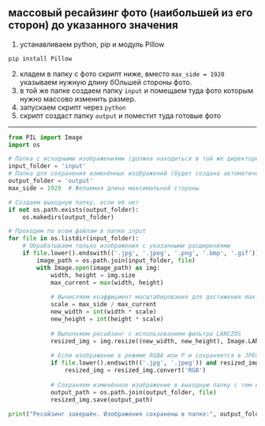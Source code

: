 ## массовый ресайзинг фото (наибольшей из его сторон) до указанного значения

1. устанавливаем python, pip и модуль Pillow
```cmd
pip install Pillow
```

2. кладем в папку с фото скрипт ниже, вместо `max_side = 1920` указываем нужную длину бОльшей стороны фото. 
3. в той же папке создаем папку `input` и помещаем туда фото которым нужно массово изменить размер.
4. запускаем скрипт через `python`
5. скрипт создаст папку `output` и поместит туда готовые фото

---

```python
from PIL import Image
import os

# Папка с исходными изображениями (должна находиться в той же директории, что и скрипт)
input_folder = 'input'
# Папка для сохранения изменённых изображений (будет создана автоматически)
output_folder = 'output'
max_side = 1920  # Желаемая длина максимальной стороны

# Создаем выходную папку, если её нет
if not os.path.exists(output_folder):
    os.makedirs(output_folder)

# Проходим по всем файлам в папке input
for file in os.listdir(input_folder):
    # Обрабатываем только изображения с указанными расширениями
    if file.lower().endswith(('.jpg', '.jpeg', '.png', '.bmp', '.gif')):
        image_path = os.path.join(input_folder, file)
        with Image.open(image_path) as img:
            width, height = img.size
            max_current = max(width, height)
            
            # Вычисляем коэффициент масштабирования для достижения max_side
            scale = max_side / max_current
            new_width = int(width * scale)
            new_height = int(height * scale)
            
            # Выполняем ресайзинг с использованием фильтра LANCZOS
            resized_img = img.resize((new_width, new_height), Image.LANCZOS)
            
            # Если изображение в режиме RGBA или P и сохраняется в JPEG, конвертируем в RGB
            if file.lower().endswith(('.jpg', '.jpeg')) and resized_img.mode in ('RGBA', 'P'):
                resized_img = resized_img.convert('RGB')
            
            # Сохраняем изменённое изображение в выходную папку с тем же именем файла
            output_path = os.path.join(output_folder, file)
            resized_img.save(output_path)
            
print("Ресайзинг завершён. Изображения сохранены в папке:", output_folder)

```
